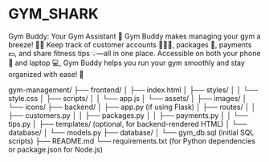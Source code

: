 # GYM_SHARK
Gym Buddy: Your Gym Assistant 💪  Gym Buddy makes managing your gym a breeze! 🏋️‍♀️ Keep track of customer accounts 🧑‍🤝‍🧑, packages 🏅, payments 💵, and share fitness tips 💡—all in one place. Accessible on both your phone 📲 and laptop 💻, Gym Buddy helps you run your gym smoothly and stay organized with ease! 🎉

gym-management/
├── frontend/
│   ├── index.html
│   ├── styles/
│   │   └── style.css
│   ├── scripts/
│   │   └── app.js
│   └── assets/
│       ├── images/
│       └── icons/
├── backend/
│   ├── app.py (if using Flask)
│   ├── routes/
│   │   ├── customers.py
│   │   ├── packages.py
│   │   ├── payments.py
│   │   └── tips.py
│   ├── templates/ (optional, for backend-rendered HTML)
│   └── database/
│       └── models.py
├── database/
│   └── gym_db.sql (initial SQL scripts)
├── README.md
└── requirements.txt (for Python dependencies or package.json for Node.js)


